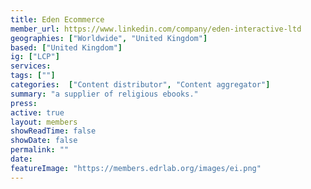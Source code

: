 ```yaml
---
title: Eden Ecommerce
member_url: https://www.linkedin.com/company/eden-interactive-ltd
geographies: ["Worldwide", "United Kingdom"]
based: ["United Kingdom"]
ig: ["LCP"] 
services: 
tags: [""]
categories:  ["Content distributor", "Content aggregator"] 
summary: "a supplier of religious ebooks."
press:
active: true
layout: members
showReadTime: false
showDate: false
permalink: ""
date: 
featureImage: "https://members.edrlab.org/images/ei.png"
---
```

